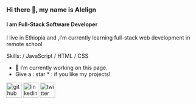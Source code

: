 ### Hi there 👋, my name is Alelign
#### I am Full-Stack Software Developer
I live in Ethiopia and ,I’m currently learning full-stack web development in remote school

Skills: / JavaScript / HTML / CSS

- 🔭 I’m currently working on this page. 
-    Give a : star * :️ if you like my projects!


[<img src='https://cdn.jsdelivr.net/npm/simple-icons@3.0.1/icons/github.svg' alt='github' height='40'>](https://github.com/https://github.com/atatm)  [<img src='https://cdn.jsdelivr.net/npm/simple-icons@3.0.1/icons/linkedin.svg' alt='linkedin' height='40'>](https://www.linkedin.com/in/Alelign_Ayana/)  [<img src='https://cdn.jsdelivr.net/npm/simple-icons@3.0.1/icons/twitter.svg' alt='twitter' height='40'>](https://twitter.com/@alelign_ayana)  

